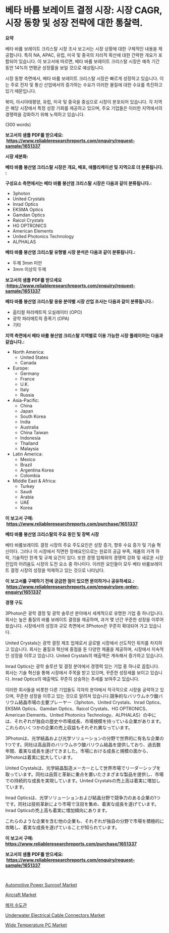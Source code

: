<p><h1>베타 바륨 보레이트 결정 시장: 시장 CAGR, 시장 동향 및 성장 전략에 대한 통찰력.</h1></p><p><strong>요약</strong></p>
<p><p>베타 바륨 보레이트 크리스탈 시장 조사 보고서는 시장 상황에 대한 구체적인 내용을 제공합니다. 특히 NA, APAC, 유럽, 미국 및 중국의 지리적 확산에 대한 간략한 개요가 포함되어 있습니다. 이 보고서에 따르면, 베타 바륨 보레이트 크리스탈 시장은 예측 기간 동안 14%의 연평균 성장률을 보일 것으로 예상됩니다.</p><p>시장 동향 측면에서, 베타 바륨 보레이트 크리스탈 시장은 빠르게 성장하고 있습니다. 이는 주로 전자 및 통신 산업에서의 증가하는 수요가 이러한 물질에 대한 수요를 촉진하고 있기 때문입니다.</p><p>북미, 아시아태평양, 유럽, 미국 및 중국을 중심으로 시장이 분포되어 있습니다. 각 지역은 해당 시장에서 특정 성장 기회를 제공하고 있으며, 주요 기업들은 이러한 지역에서의 경쟁력을 강화하기 위해 노력하고 있습니다.</p><p>(300 words)</p></p>
<p><strong>보고서의 샘플 PDF를 받으세요: &nbsp;<a href="https://www.reliableresearchreports.com/enquiry/request-sample/1651337">https://www.reliableresearchreports.com/enquiry/request-sample/1651337</a></strong></p>
<p><strong>시장 세분화:</strong></p>
<p><strong> 베타 바륨 붕산염 크리스탈 시장은 개요, 배포, 애플리케이션 및 지역으로 더 분류됩니다. :</strong></p>
<p><strong>구성요소 측면에서는 베타 바륨 붕산염 크리스탈 시장은 다음과 같이 분류됩니다.:</strong></p>
<p><ul><li>3photon</li><li>United Crystals</li><li>Inrad Optics</li><li>EKSMA Optics</li><li>Gamdan Optics</li><li>Raicol Crystals</li><li>HG OPTRONICS</li><li>American Elements</li><li>United Photonics Technology</li><li>ALPHALAS</li></ul></p>
<p><strong> 베타 바륨 붕산염 크리스탈 유형별 시장 분석은 다음과 같이 분류됩니다.:</strong></p>
<p><ul><li>두께 3mm 미만</li><li>3mm 이상의 두께</li></ul></p>
<p><strong>보고서의 샘플 PDF를 받으세요 :<a href="https://www.reliableresearchreports.com/enquiry/request-sample/1651337">https://www.reliableresearchreports.com/enquiry/request-sample/1651337</a></strong></p>
<p><strong> 베타 바륨 붕산염 크리스탈 응용 분야별 시장 산업 조사는 다음과 같이 분류됩니다.:</strong></p>
<p><ul><li>옵티컬 파라메트릭 오실레이터 (OPO)</li><li>광학 파라메트릭 증폭기 (OPA)</li><li>기타</li></ul></p>
<p><strong>지역 측면에서 베타 바륨 붕산염 크리스탈 지역별로 이용 가능한 시장 플레이어는 다음과 같습니다.:</strong></p>
<p><ul>
    <li>
        North America:
        <ul>
            <li>United States</li>
            <li>Canada</li>
        </ul>
    </li>
    <li>
        Europe:
        <ul>
            <li>Germany</li>
            <li>France</li>
            <li>U.K.</li>
            <li>Italy</li>
            <li>Russia</li>
        </ul>
    </li>
    <li>
        Asia-Pacific:
        <ul>
            <li>China</li>
            <li>Japan</li>
            <li>South Korea</li>
            <li>India</li>
            <li>Australia</li>
            <li>China Taiwan</li>
            <li>Indonesia</li>
            <li>Thailand</li>
            <li>Malaysia</li>
        </ul>
    </li>
    <li>
        Latin America:
        <ul>
            <li>Mexico</li>
            <li>Brazil</li>
            <li>Argentina Korea</li>
            <li>Colombia</li>
        </ul>
    </li>
    <li>
        Middle East & Africa:
        <ul>
            <li>Turkey</li>
            <li>Saudi</li>
            <li>Arabia</li>
            <li>UAE</li>
            <li>Korea</li>
        </ul>
    </li>
    </ul></p>
<p><strong>이 보고서 구매: &nbsp;<a href="https://www.reliableresearchreports.com/purchase/1651337">https://www.reliableresearchreports.com/purchase/1651337</a></strong></p>
<p><strong>베타 바륨 붕산염 크리스탈의 주요 동인 및 장벽 시장</strong></p>
<p><p>베타 바륨보레이트 결정 시장의 주요 주도요인은 성장 증가, 향후 수요 증가 및 기술 혁신이다. 그러나 이 시장에서 직면한 장애요인으로는 원료의 공급 부족, 제품의 가격 하락, 기술적인 한계 및 규제 요건이 있다. 또한 경쟁 업체와의 경쟁력 강화 및 새로운 시장 진입의 어려움도 시장의 도전 요소 중 하나이다. 이러한 요인들이 모두 베타 바륨보레이트 결정 시장의 성장을 억제하고 있는 것으로 나타났다.</p></p>
<p><strong>이 보고서를 구매하기 전에 궁금한 점이 있으면 문의하거나 공유하세요.: &nbsp;<a href="https://www.reliableresearchreports.com/enquiry/pre-order-enquiry/1651337">https://www.reliableresearchreports.com/enquiry/pre-order-enquiry/1651337</a></strong></p>
<p><strong>경쟁 구도</strong></p>
<p><p>3Photon은 광학 결정 및 광학 솔루션 분야에서 세계적으로 유명한 기업 중 하나입니다. 회사는 높은 품질의 바륨 보레이트 결정을 제공하며, 과거 몇 년간 꾸준한 성장을 이루어왔습니다. 시장에서의 성장과 규모 측면에서 3Photon은 꾸준히 확대되어 가고 있습니다.</p><p>United Crystals는 광학 결정 제조 업체로서 글로벌 시장에서 선도적인 위치를 차지하고 있습니다. 회사는 품질과 혁신에 중점을 둔 다양한 제품을 제공하며, 시장에서 지속적인 성장을 이루고 있습니다. United Crystals의 매출액은 계속해서 증가하고 있습니다.</p><p>Inrad Optics는 광학 솔루션 및 결정 분야에서 경쟁력 있는 기업 중 하나로 꼽힙니다. 회사는 기술 혁신을 통해 시장에서 주목을 받고 있으며, 꾸준한 성장세를 보이고 있습니다. Inrad Optics의 매출액도 꾸준히 상승하는 추세를 보여주고 있습니다.</p><p>이러한 회사들을 비롯한 다른 기업들도 각자의 분야에서 적극적으로 시장을 공략하고 있으며, 꾸준한 성장을 이루고 있는 것으로 알려져 있습니다.競争的なバリウムホウ酸バリウム結晶市場の主要プレーヤー（3photon、United Crystals、Inrad Optics、EKSMA Optics、Gamdan Optics、Raicol Crystals、HG OPTRONICS、American Elements、United Photonics Technology、ALPHALAS）の中には、それぞれが独自の歴史や市場成長、市場規模を持っている企業があります。これらのいくつかの企業の売上収益もそれぞれ異なっています。</p><p>3Photonは、光学結晶および光学ソリューションの分野で世界的に有名な企業の1つです。同社は高品質のバリウムホウ酸バリウム結晶を提供しており、過去数年間、着実な成長を遂げてきました。市場における成長と規模の面から、3Photonは着実に拡大しています。</p><p>United Crystalsは、光学結晶製造メーカーとして世界市場でリーダーシップを取っています。同社は品質と革新に重点を置いたさまざまな製品を提供し、市場での持続的な成長を実現しています。United Crystalsの売上高は着実に増加しています。</p><p>Inrad Opticsは、光学ソリューションおよび結晶分野で競争力のある企業の1つです。同社は技術革新により市場で注目を集め、着実な成長を遂げています。Inrad Opticsの売上高も着実に増加傾向にあります。</p><p>これらのような企業を含む他の企業も、それぞれが独自の分野で市場を積極的に攻略し、着実な成長を遂げていることが知られています。</p></p>
<p><strong>이 보고서 구매: &nbsp; <a href="https://www.reliableresearchreports.com/purchase/1651337">https://www.reliableresearchreports.com/purchase/1651337</a></strong></p>
<p><strong>보고서의 샘플 PDF를 받으세요: &nbsp;<a href="https://www.reliableresearchreports.com/enquiry/request-sample/1651337">https://www.reliableresearchreports.com/enquiry/request-sample/1651337</a></strong><strong></strong></p>
<p>&nbsp;</p>
<p><p><a href="https://issuu.com/reportprime-2/docs/automotive-power-sunroof-market-size-2030.pptx">Automotive Power Sunroof Market</a></p><p><a href="https://issuu.com/reportprime-2/docs/aircraft-market-size-2030.pptx">Aircraft Market</a></p><p><a href="https://github.com/vs019sa3m8x/Market-Research-Report-List-1/blob/main/747359610380.md">해저 수도관</a></p><p><a href="https://github.com/nicoletavirag/Market-Research-Report-List-2/blob/main/underwater-electrical-cable-connectors-market.md">Underwater Electrical Cable Connectors Market</a></p><p><a href="https://github.com/redneck06/Market-Research-Report-List-2/blob/main/wide-temperature-pc-market.md">Wide Temperature PC Market</a></p></p>